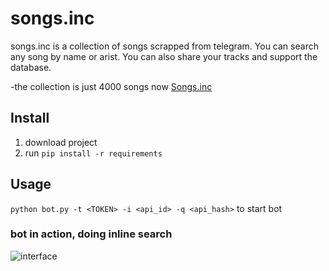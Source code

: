 # songs.inc
songs.inc is a collection of songs scrapped from telegram. You can search any song by name or arist. You can also share your tracks and support the database. 

-the collection is just 4000 songs now
[Songs.inc](https://t.me/Tele_fileBot)

## Install
1. download project 
2. run `pip install -r requirements`

## Usage
`python bot.py -t <TOKEN> -i <api_id> -q <api_hash>` to start bot 

### bot in action, doing inline search


![interface](Capture.PNG)




